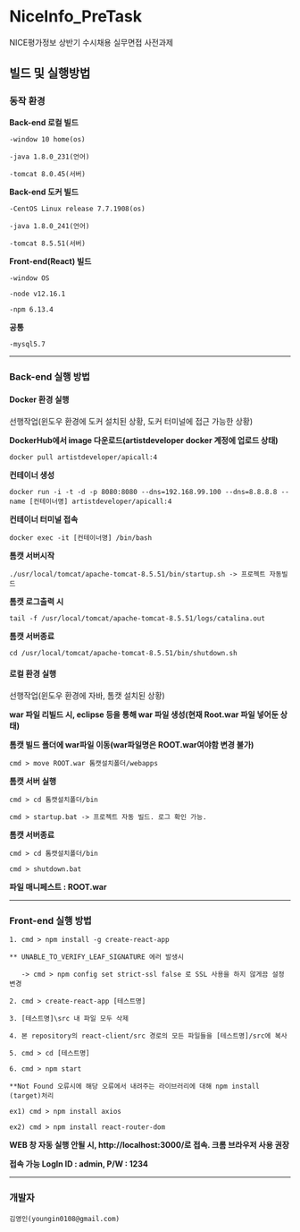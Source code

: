 # NiceInfo_PreTask
NICE평가정보 상반기 수시채용 실무면접 사전과제

## 빌드 및 실행방법

### 동작 환경
	
**Back-end 로컬 빌드**
	
	-window 10 home(os)
	
	-java 1.8.0_231(언어)
	
	-tomcat 8.0.45(서버)
	
**Back-end 도커 빌드**
	
	-CentOS Linux release 7.7.1908(os)
	
	-java 1.8.0_241(언어)
	
	-tomcat 8.5.51(서버)
	
**Front-end(React) 빌드**

	-window OS

	-node v12.16.1

	-npm 6.13.4
	
**공통**
	
	-mysql5.7  

- - -

### Back-end 실행 방법


#### Docker 환경 실행
	
선행작업(윈도우 환경에 도커 설치된 상황, 도커 터미널에 접근 가능한 상황)

**DockerHub에서 image 다운로드(artistdeveloper docker 계정에 업로드 상태)**
	
	docker pull artistdeveloper/apicall:4

**컨테이너 생성**

	docker run -i -t -d -p 8080:8080 --dns=192.168.99.100 --dns=8.8.8.8 --name [컨테이너명] artistdeveloper/apicall:4

**컨테이너 터미널 접속**
	
	docker exec -it [컨테이너명] /bin/bash 

**톰캣 서버시작**
	
	./usr/local/tomcat/apache-tomcat-8.5.51/bin/startup.sh -> 프로젝트 자동빌드

**톰캣 로그출력 시**
	
	tail -f /usr/local/tomcat/apache-tomcat-8.5.51/logs/catalina.out

**톰캣 서버종료**
	
	cd /usr/local/tomcat/apache-tomcat-8.5.51/bin/shutdown.sh



#### 로컬 환경 실행
	
선행작업(윈도우 환경에 자바, 톰캣 설치된 상황)

**war 파일 리빌드 시, eclipse 등을 통해 war 파일 생성(현재 Root.war 파일 넣어둔 상태)**

**톰캣 빌드 폴더에 war파일 이동(war파일명은 ROOT.war여야함 변경 불가)**
	
	cmd > move ROOT.war 톰캣설치폴더/webapps

**톰캣 서버 실행**
	
	cmd > cd 톰캣설치폴더/bin
	
	cmd > startup.bat -> 프로젝트 자동 빌드. 로그 확인 가능.

**톰캣 서버종료**
	
	cmd > cd 톰캣설치폴더/bin
	
	cmd > shutdown.bat

**파일 매니페스트 : ROOT.war**
	
- - -

### Front-end 실행 방법

	1. cmd > npm install -g create-react-app
	
	** UNABLE_TO_VERIFY_LEAF_SIGNATURE 에러 발생시 
	
	   -> cmd > npm config set strict-ssl false 로 SSL 사용을 하지 않게끔 설정 변경
	
	2. cmd > create-react-app [테스트명]

	3. [테스트명]\src 내 파일 모두 삭제

	4. 본 repository의 react-client/src 경로의 모든 파일들을 [테스트명]/src에 복사

	5. cmd > cd [테스트명] 
	
	6. cmd > npm start
	
	**Not Found 오류시에 해당 오류에서 내려주는 라이브러리에 대해 npm install (target)처리
	
	ex1) cmd > npm install axios
	
	ex2) cmd > npm install react-router-dom
	
**WEB 창 자동 실행 안될 시, http://localhost:3000/로 접속. 크롬 브라우저 사용 권장**

**접속 가능 LogIn ID : admin, P/W : 1234**
 
- - -

### 개발자

	김영인(youngin0108@gmail.com)


